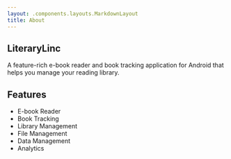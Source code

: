 ```yaml
---
layout: .components.layouts.MarkdownLayout
title: About
---
```


## LiteraryLinc
A feature-rich e-book reader and book tracking application for Android that helps you manage your reading library.

## Features
- E-book Reader
- Book Tracking
- Library Management
- File Management
- Data Management
- Analytics